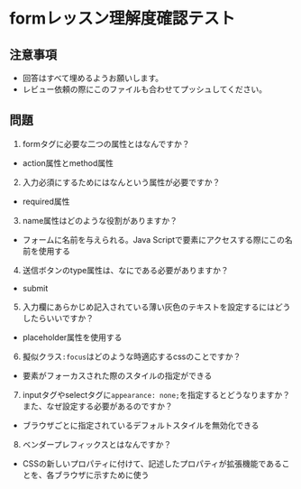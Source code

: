 # formレッスン理解度確認テスト

## 注意事項

- 回答はすべて埋めるようお願いします。
- レビュー依頼の際にこのファイルも合わせてプッシュしてください。

## 問題

1. formタグに必要な二つの属性とはなんですか？
  - action属性とmethod属性

2. 入力必須にするためにはなんという属性が必要ですか？
  - required属性

3. name属性はどのような役割がありますか？
  - フォームに名前を与えられる。Java Scriptで要素にアクセスする際にこの名前を使用する

4. 送信ボタンのtype属性は、なにである必要がありますか？
  - submit

5. 入力欄にあらかじめ記入されている薄い灰色のテキストを設定するにはどうしたらいいですか？
  - placeholder属性を使用する

6. 擬似クラス`:focus`はどのような時適応するcssのことですか？
  - 要素がフォーカスされた際のスタイルの指定ができる

7. inputタグやselectタグに`appearance: none;`を指定するとどうなりますか？また、なぜ設定する必要があるのですか？
  - ブラウザごとに指定されているデフォルトスタイルを無効化できる

8. ベンダープレフィックスとはなんですか？
  - CSSの新しいプロパティに付けて、記述したプロパティが拡張機能であることを、各ブラウザに示すために使う